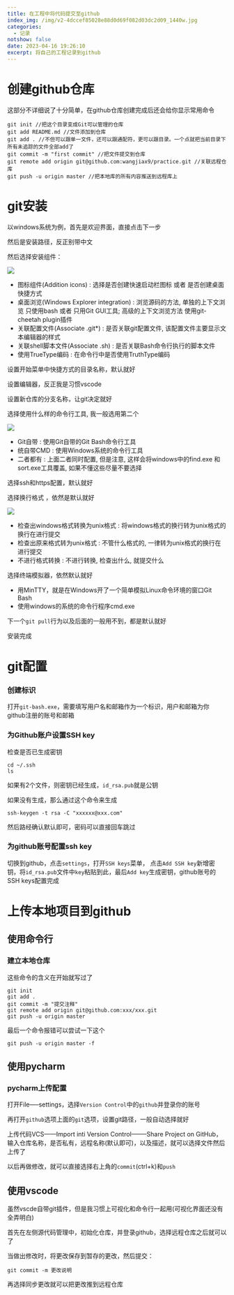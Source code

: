 ```yaml
---
title: 在工程中将代码提交至github
index_img: /img/v2-4dccef85028e88d0d69f082d03dc2d09_1440w.jpg
categories:
  - 记录
notshow: false
date: 2023-04-16 19:26:10
excerpt: 将自己的工程记录到github
---
```

# 创建github仓库
这部分不详细说了十分简单，在github仓库创建完成后还会给你显示常用命令
```
git init //把这个目录变成Git可以管理的仓库
git add README.md //文件添加到仓库
git add . //不但可以跟单一文件，还可以跟通配符，更可以跟目录。一个点就把当前目录下所有未追踪的文件全部add了 
git commit -m "first commit" //把文件提交到仓库
git remote add origin git@github.com:wangjiax9/practice.git //关联远程仓库
git push -u origin master //把本地库的所有内容推送到远程库上
```
# git安装

以windows系统为例，首先是欢迎界面，直接点击下一步

然后是安装路径，反正别带中文

然后选择安装组件：

![](安装组件.png)

+ 图标组件(Addition icons) : 选择是否创建快速启动栏图标 或者 是否创建桌面快捷方式
+ 桌面浏览(Windows Explorer integration) : 浏览源码的方法, 单独的上下文浏览 只使用bash 或者 只用Git GUI工具; 高级的上下文浏览方法 使用git-cheetah plugin插件
+ 关联配置文件(Associate .git*) : 是否关联git配置文件, 该配置文件主要显示文本编辑器的样式
+ 关联shell脚本文件(Associate .sh) : 是否关联Bash命令行执行的脚本文件
+ 使用TrueType编码 : 在命令行中是否使用TruthType编码

设置开始菜单中快捷方式的目录名称，默认就好

设置编辑器，反正我是习惯vscode

设置新仓库的分支名称，让git决定就好

选择使用什么样的命令行工具, 我一般选用第二个

![](命令行.png)

+ Git自带 : 使用Git自带的Git Bash命令行工具
+ 统自带CMD : 使用Windows系统的命令行工具
+ 二者都有 : 上面二者同时配置, 但是注意, 这样会将windows中的find.exe 和 sort.exe工具覆盖, 如果不懂这些尽量不要选择

选择ssh和https配置，默认就好

选择换行格式 ，依然是默认就好

![](换行格式.png)

+ 检查出windows格式转换为unix格式 : 将windows格式的换行转为unix格式的换行在进行提交
+ 检查出原来格式转为unix格式 : 不管什么格式的, 一律转为unix格式的换行在进行提交
+ 不进行格式转换 : 不进行转换, 检查出什么, 就提交什么

选择终端模拟器，依然默认就好

+ 用MinTTY，就是在Windows开了一个简单模拟Linux命令环境的窗口Git Bash
+ 使用windows的系统的命令行程序cmd.exe

下一个`git pull`行为以及后面的一般用不到，都是默认就好

安装完成

# git配置
### 创建标识
打开`git-bash.exe`，需要填写用户名和邮箱作为一个标识，用户和邮箱为你github注册的账号和邮箱
### 为Github账户设置SSH key
检查是否已生成密钥
```
cd ~/.ssh
ls
```
如果有2个文件，则密钥已经生成，`id_rsa.pub`就是公钥

如果没有生成，那么通过这个命令来生成
```
ssh-keygen -t rsa -C "xxxxxx@xxx.com"
```
然后路经确认默认即可，密码可以直接回车跳过

### 为github账号配置ssh key
切换到github，点击`settings`，打开`SSH keys`菜单， 点击`Add SSH key`新增密钥，将`id_rsa.pub`文件中`key`粘贴到此，最后`Add key`生成密钥，github账号的SSH keys配置完成

# 上传本地项目到github
## 使用命令行
### 建立本地仓库
这些命令的含义在开始就写过了
```
git init
git add .
git commit -m "提交注释"
git remote add origin git@github.com:xxx/xxx.git
git push -u origin master
```
最后一个命令报错可以尝试一下这个
```
git push -u origin master -f
```
## 使用pycharm
### pycharm上传配置
打开File—–settings，选择`Version Control`中的`github`并登录你的账号

再打开`github`选项上面的`git`选项，设置git路径，一般自动选择就好

上传代码VCS——Import inti Version Control——–Share Project on GitHub，输入仓库名称，是否私有，远程名称(默认即可)，以及描述，就可以选择文件然后上传了

以后再做修改，就可以直接选择右上角的`commit`(ctrl+k)和`push`

## 使用vscode
虽然vscde自带git插件，但是我习惯上可视化和命令行一起用(可视化界面还没有全弄明白)

首先在左侧源代码管理中，初始化仓库，并登录github，选择远程仓库之后就可以了

当做出修改时，将更改保存到暂存的更改，然后提交：
```
git commit -m 更改说明
```
再选择同步更改就可以把更改推到远程仓库

